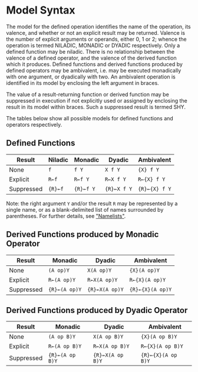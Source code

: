 # Model Syntax

The model for the defined operation identifies the name of the operation, its valence, and whether or not an explicit result may be returned.  Valence is the number of explicit arguments or operands, either 0, 1 or 2; whence the operation is termed NILADIC, MONADIC or DYADIC respectively.  Only a defined function may be niladic.  There is no relationship between the valence of a defined operator, and the valence of the derived function which it produces.  Defined functions and derived functions produced by defined operators may be ambivalent, i.e.  may be executed monadically with one argument, or dyadically with two.  An ambivalent operation is identified in its model by enclosing the left argument in braces.

The value of a result-returning function or derived function may be suppressed in execution if not explicitly used or assigned by enclosing the result in its model within braces. Such a suppressed result is termed SHY.

The tables below show all possible models for defined functions and operators respectively.

## Defined Functions

| Result | Niladic | Monadic | Dyadic | Ambivalent |
| --- | --- | --- | --- | ---  |
| None | `f` | `f Y` | `X f Y` | `{X} f Y` |
| Explicit | `R←f` | `R←f Y` | `R←X f Y` | `R←{X} f Y` |
| Suppressed | `{R}←f` | `{R}←f Y` | `{R}←X f Y` | `{R}←{X} f Y` |

Note: the right argument `Y` and/or the result `R` may be represented by a single name, or as a blank-delimited list of names surrounded by parentheses. For further details, see ["Namelists"](namelists.md).

## Derived Functions produced by Monadic Operator

| Result | Monadic | Dyadic | Ambivalent |
| --- | --- | --- | ---  |
| None | `(A op)Y` | `X(A op)Y` | `{X}(A op)Y` |
| Explicit | `R←(A op)Y` | `R←X(A op)Y` | `R←{X}(A op)Y` |
| Suppressed | `{R}←(A op)Y` | `{R}←X(A op)Y` | `{R}←{X}(A op)Y` |

## Derived Functions produced by Dyadic Operator

| Result | Monadic | Dyadic | Ambivalent |
| --- | --- | --- | ---  |
| None | `(A op B)Y` | `X(A op B)Y` | `{X}(A op B)Y` |
| Explicit | `R←(A op B)Y` | `R←X(A op B)Y` | `R←{X}(A op B)Y` |
| Suppressed | `{R}←(A op B)Y` | `{R}←X(A op B)Y` | `{R}←{X}(A op B)Y` |
